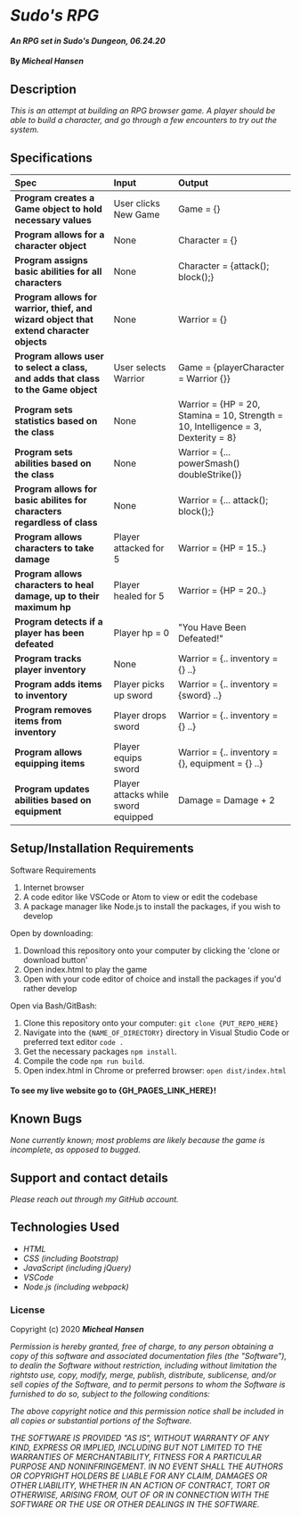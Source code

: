 # _Sudo's RPG_

#### _An RPG set in Sudo's Dungeon, 06.24.20_

#### By _**Micheal Hansen**_

## Description

_This is an attempt at building an RPG browser game. A player should be able to build a character, and go through a few encounters to try out the system._

## Specifications

| Spec | Input | Output |
| :-------------     | :------------- | :------------- |
| **Program creates a Game object to hold necessary values** | User clicks New Game | Game = {} |
| **Program allows for a character object** | None | Character = {} |
| **Program assigns basic abilities for all characters** | None | Character = {attack(); block();} |
| **Program allows for warrior, thief, and wizard object that extend character objects** | None | Warrior = {} |
| **Program allows user to select a class, and adds that class to the Game object** | User selects Warrior | Game = {playerCharacter = Warrior {}} |
| **Program sets statistics based on the class** | None | Warrior = {HP = 20, Stamina = 10, Strength = 10, Intelligence = 3, Dexterity = 8} |
| **Program sets abilities based on the class** | None | Warrior = {... powerSmash() doubleStrike()} |
| **Program allows for basic abilites for characters regardless of class** | None | Warrior = {... attack(); block();} |
| **Program allows characters to take damage** | Player attacked for 5 | Warrior = {HP = 15..} |
| **Program allows characters to heal damage, up to their maximum hp** | Player healed for 5 | Warrior = {HP = 20..}|
| **Program detects if a player has been defeated** | Player hp = 0 | "You Have Been Defeated!" |
| **Program tracks player inventory** | None | Warrior = {.. inventory = {} ..} |
| **Program adds items to inventory** | Player picks up sword | Warrior = {.. inventory = {sword} ..} |
| **Program removes items from inventory** | Player drops sword | Warrior = {.. inventory = {} ..} |
| **Program allows equipping items** | Player equips sword | Warrior = {.. inventory = {}, equipment = {} ..} |
| **Program updates abilities based on equipment** | Player attacks while sword equipped | Damage = Damage + 2 |

## Setup/Installation Requirements

Software Requirements
1. Internet browser
2. A code editor like VSCode or Atom to view or edit the codebase
3. A package manager like Node.js to install the packages, if you wish to develop

Open by downloading:
1. Download this repository onto your computer by clicking the 'clone or download button'
2. Open index.html to play the game
3. Open with your code editor of choice and install the packages if you'd rather develop

Open via Bash/GitBash:
1. Clone this repository onto your computer:
`git clone {PUT_REPO_HERE}`
2. Navigate into the `{NAME_OF_DIRECTORY}` directory in Visual Studio Code or preferred text editor
`code .`
3. Get the necessary packages `npm install`.
4. Compile the code `npm run build`.
5. Open index.html in Chrome or preferred browser:
`open dist/index.html`

#### To see my live website go to {GH_PAGES_LINK_HERE}!


## Known Bugs

_None currently known; most problems are likely because the game is incomplete, as opposed to bugged._

## Support and contact details

_Please reach out through my GitHub account._

## Technologies Used

* _HTML_
* _CSS (including Bootstrap)_
* _JavaScript (including jQuery)_
* _VSCode_
* _Node.js (including webpack)_

### License

Copyright (c) 2020 **_Micheal Hansen_**

_Permission is hereby granted, free of charge, to any person obtaining a copy of this software and associated documentation files (the "Software"), to dealin the Software without restriction, including without limitation the rightsto use, copy, modify, merge, publish, distribute, sublicense, and/or sell copies of the Software, and to permit persons to whom the Software is furnished to do so, subject to the following conditions:_

_The above copyright notice and this permission notice shall be included in all copies or substantial portions of the Software._

_THE SOFTWARE IS PROVIDED "AS IS", WITHOUT WARRANTY OF ANY KIND, EXPRESS OR IMPLIED, INCLUDING BUT NOT LIMITED TO THE WARRANTIES OF MERCHANTABILITY, FITNESS FOR A PARTICULAR PURPOSE AND NONINFRINGEMENT. IN NO EVENT SHALL THE AUTHORS OR COPYRIGHT HOLDERS BE LIABLE FOR ANY CLAIM, DAMAGES OR OTHER LIABILITY, WHETHER IN AN ACTION OF CONTRACT, TORT OR OTHERWISE, ARISING FROM, OUT OF OR IN CONNECTION WITH THE SOFTWARE OR THE USE OR OTHER DEALINGS IN THE SOFTWARE._